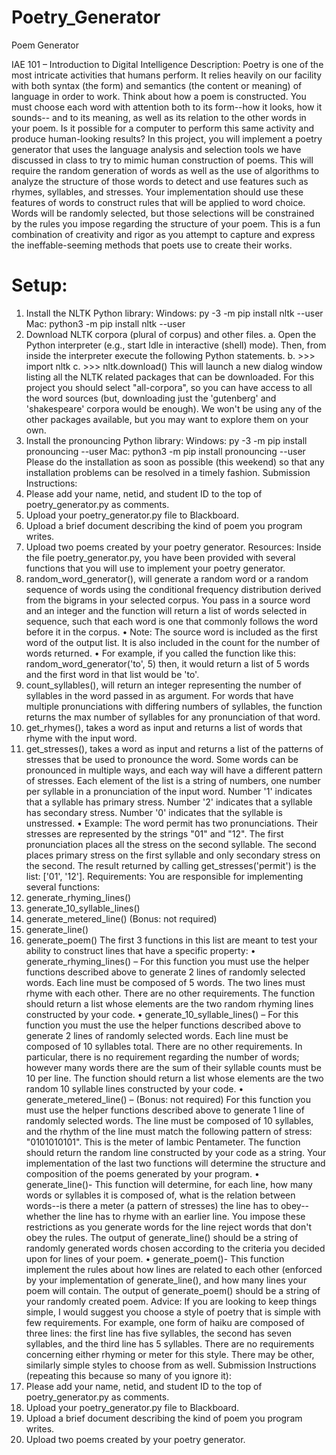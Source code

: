 # Poetry_Generator

Poem Generator

IAE 101 – Introduction to Digital Intelligence
Description:
Poetry is one of the most intricate activities that humans perform. It relies heavily on our facility with both
syntax (the form) and semantics (the content or meaning) of language in order to work. Think about how a
poem is constructed. You must choose each word with attention both to its form--how it looks, how it sounds--
and to its meaning, as well as its relation to the other words in your poem.
Is it possible for a computer to perform this same activity and produce human-looking results? In this project,
you will implement a poetry generator that uses the language analysis and selection tools we have discussed in
class to try to mimic human construction of poems. This will require the random generation of words as well as
the use of algorithms to analyze the structure of those words to detect and use features such as rhymes,
syllables, and stresses. Your implementation should use these features of words to construct rules that will be
applied to word choice. Words will be randomly selected, but those selections will be constrained by the rules
you impose regarding the structure of your poem. This is a fun combination of creativity and rigor as you
attempt to capture and express the ineffable-seeming methods that poets use to create their works.




# Setup:

1. Install the NLTK Python library:
   Windows: py -3 -m pip install nltk --user
   Mac: python3 -m pip install nltk --user
2. Download NLTK corpora (plural of corpus) and other files.
   a. Open the Python interpreter (e.g., start Idle in interactive (shell) mode).
   Then, from inside the interpreter execute the following Python statements.
   b. >>> import nltk
   c. >>> nltk.download()
   This will launch a new dialog window listing all the NLTK related packages that can be downloaded. For
   this project you should select "all-corpora", so you can have access to all the word sources (but,
   downloading just the 'gutenberg' and 'shakespeare' corpora would be enough). We won't be using any of the
   other packages available, but you may want to explore them on your own.
3. Install the pronouncing Python library:
   Windows: py -3 -m pip install pronouncing --user
   Mac: python3 -m pip install pronouncing --user
   Please do the installation as soon as possible (this weekend) so that any installation problems can be
   resolved in a timely fashion.
   Submission Instructions:
4. Please add your name, netid, and student ID to the top of poetry_generator.py as comments.
5. Upload your poetry_generator.py file to Blackboard.
6. Upload a brief document describing the kind of poem you program writes.
7. Upload two poems created by your poetry generator.
   Resources:
   Inside the file poetry_generator.py, you have been provided with several functions that you will use to
   implement your poetry generator.
8. random_word_generator(), will generate a random word or a random sequence of words using
   the conditional frequency distribution derived from the bigrams in your selected corpus. You pass in a
   source word and an integer and the function will return a list of words selected in sequence, such that
   each word is one that commonly follows the word before it in the corpus.
   • Note: The source word is included as the first word of the output list. It is also included in the
   count for the number of words returned.
   • For example, if you called the function like this: random_word_generator('to', 5)
   then, it would return a list of 5 words and the first word in that list would be 'to'.
9. count_syllables(), will return an integer representing the number of syllables in the word passed
   in as argument. For words that have multiple pronunciations with differing numbers of syllables, the
   function returns the max number of syllables for any pronunciation of that word.
10. get_rhymes(), takes a word as input and returns a list of words that rhyme with the input word.
11. get_stresses(), takes a word as input and returns a list of the patterns of stresses that be used to
    pronounce the word. Some words can be pronounced in multiple ways, and each way will have a
    different pattern of stresses. Each element of the list is a string of numbers, one number per syllable in a
    pronunciation of the input word. Number '1' indicates that a syllable has primary stress. Number '2'
    indicates that a syllable has secondary stress. Number '0' indicates that the syllable is unstressed.
    • Example: The word permit has two pronunciations. Their stresses are represented by the strings
    "01" and "12". The first pronunciation places all the stress on the second syllable. The second
    places primary stress on the first syllable and only secondary stress on the second. The result
    returned by calling get_stresses('permit') is the list: ['01', '12'].
    Requirements:
    You are responsible for implementing several functions:
12. generate_rhyming_lines()
13. generate_10_syllable_lines()
14. generate_metered_line() (Bonus: not required)
15. generate_line()
16. generate_poem()
    The first 3 functions in this list are meant to test your ability to construct lines that have a specific property:
    • generate_rhyming_lines() – For this function you must use the helper functions described
    above to generate 2 lines of randomly selected words. Each line must be composed of 5 words. The
    two lines must rhyme with each other. There are no other requirements. The function should return a
    list whose elements are the two random rhyming lines constructed by your code.
    • generate_10_syllable_lines() – For this function you must the use the helper functions
    described above to generate 2 lines of randomly selected words. Each line must be composed of 10
    syllables total. There are no other requirements. In particular, there is no requirement regarding the
    number of words; however many words there are the sum of their syllable counts must be 10 per line.
    The function should return a list whose elements are the two random 10 syllable lines constructed by
    your code.
    • generate_metered_line() – (Bonus: not required) For this function you must use the helper
    functions described above to generate 1 line of randomly selected words. The line must be composed of
    10 syllables, and the rhythm of the line must match the following pattern of stress: "0101010101". This
    is the meter of Iambic Pentameter. The function should return the random line constructed by your code
    as a string.
    Your implementation of the last two functions will determine the structure and composition of the poems
    generated by your program.
    • generate_line()- This function will determine, for each line, how many words or syllables it is
    composed of, what is the relation between words--is there a meter (a pattern of stresses) the line has to
    obey--whether the line has to rhyme with an earlier line. You impose these restrictions as you generate
    words for the line reject words that don't obey the rules. The output of generate_line() should be
    a string of randomly generated words chosen according to the criteria you decided upon for lines of your
    poem.
    • generate_poem()- This function implement the rules about how lines are related to each other
    (enforced by your implementation of generate_line(), and how many lines your poem will
    contain. The output of generate_poem() should be a string of your randomly created poem.
    Advice: If you are looking to keep things simple, I would suggest you choose a style of poetry that is simple
    with few requirements. For example, one form of haiku are composed of three lines: the first line has five
    syllables, the second has seven syllables, and the third line has 5 syllables. There are no requirements
    concerning either rhyming or meter for this style. There may be other, similarly simple styles to choose from as
    well.
    Submission Instructions (repeating this because so many of you ignore it):
17. Please add your name, netid, and student ID to the top of poetry_generator.py as comments.
18. Upload your poetry_generator.py file to Blackboard.
19. Upload a brief document describing the kind of poem you program writes.
20. Upload two poems created by your poetry generator.

